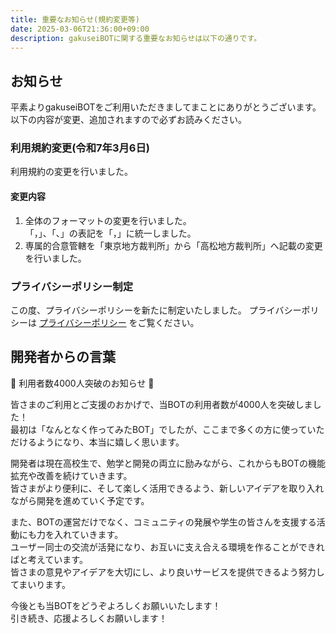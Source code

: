 ```yaml
---
title: 重要なお知らせ(規約変更等)
date: 2025-03-06T21:36:00+09:00
description: gakuseiBOTに関する重要なお知らせは以下の通りです。
---
```


## お知らせ

平素よりgakuseiBOTをご利用いただきましてまことにありがとうございます。  
以下の内容が変更、追加されますので必ずお読みください。  

### 利用規約変更(令和7年3月6日)

利用規約の変更を行いました。

#### 変更内容

1. 全体のフォーマットの変更を行いました。  
「，」、「、」の表記を「，」に統一しました。
2. 専属的合意管轄を「東京地方裁判所」から「高松地方裁判所」へ記載の変更を行いました。  

### プライバシーポリシー制定

この度、プライバシーポリシーを新たに制定いたしました。
プライバシーポリシーは [プライバシーポリシー](https://gakuseibot.pkopko.jp/privacypolicy) をご覧ください。

## 開発者からの言葉

🎉 利用者数4000人突破のお知らせ 🎉  

皆さまのご利用とご支援のおかげで、当BOTの利用者数が4000人を突破しました！  
最初は「なんとなく作ってみたBOT」でしたが、ここまで多くの方に使っていただけるようになり、本当に嬉しく思います。  

開発者は現在高校生で、勉学と開発の両立に励みながら、これからもBOTの機能拡充や改善を続けていきます。  
皆さまがより便利に、そして楽しく活用できるよう、新しいアイデアを取り入れながら開発を進めていく予定です。  

また、BOTの運営だけでなく、コミュニティの発展や学生の皆さんを支援する活動にも力を入れていきます。  
ユーザー同士の交流が活発になり、お互いに支え合える環境を作ることができればと考えています。  
皆さまの意見やアイデアを大切にし、より良いサービスを提供できるよう努力してまいります。  

今後とも当BOTをどうぞよろしくお願いいたします！  
引き続き、応援よろしくお願いします！
